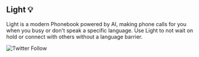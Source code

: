 ## Light 💡

Light is a modern Phonebook powered by AI, making phone calls for you when you busy or don't speak a specific language. Use Light to not wait on hold or connect with others without a language barrier.

![Twitter Follow](https://img.shields.io/twitter/follow/LightAI?style=social)


<!--

**Here are some ideas to get you started:**

🙋‍♀️ A short introduction - what is your organization all about?
🌈 Contribution guidelines - how can the community get involved?
👩‍💻 Useful resources - where can the community find your docs? Is there anything else the community should know?
🍿 Fun facts - what does your team eat for breakfast?
🧙 Remember, you can do mighty things with the power of [Markdown](https://docs.github.com/github/writing-on-github/getting-started-with-writing-and-formatting-on-github/basic-writing-and-formatting-syntax)
-->
